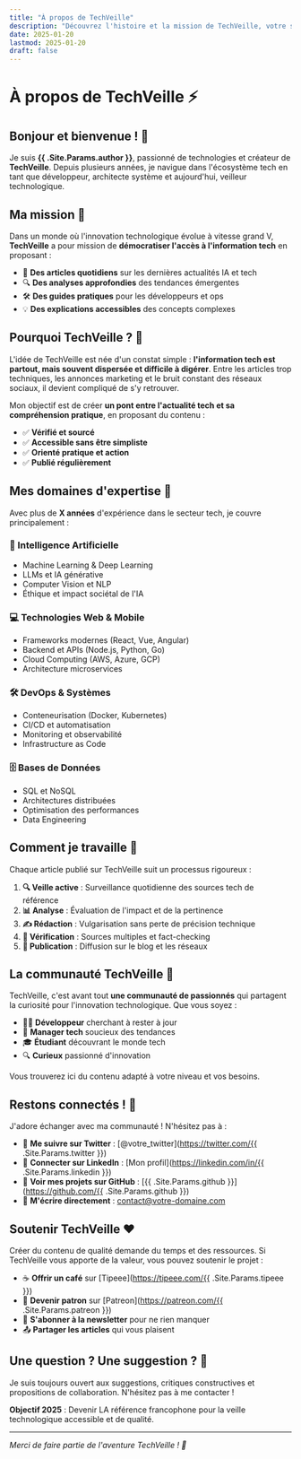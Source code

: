 ```yaml
---
title: "À propos de TechVeille"
description: "Découvrez l'histoire et la mission de TechVeille, votre source quotidienne d'actualités en Intelligence Artificielle et technologies."
date: 2025-01-20
lastmod: 2025-01-20
draft: false
---
```


# À propos de TechVeille ⚡

## Bonjour et bienvenue ! 👋

Je suis **{{ .Site.Params.author }}**, passionné de technologies et créateur de **TechVeille**. Depuis plusieurs années, je navigue dans l'écosystème tech en tant que développeur, architecte système et aujourd'hui, veilleur technologique.

## Ma mission 🎯

Dans un monde où l'innovation technologique évolue à vitesse grand V, **TechVeille** a pour mission de **démocratiser l'accès à l'information tech** en proposant :

- 📰 **Des articles quotidiens** sur les dernières actualités IA et tech
- 🔍 **Des analyses approfondies** des tendances émergentes
- 🛠️ **Des guides pratiques** pour les développeurs et ops
- 💡 **Des explications accessibles** des concepts complexes

## Pourquoi TechVeille ? 🤔

L'idée de TechVeille est née d'un constat simple : **l'information tech est partout, mais souvent dispersée et difficile à digérer**. Entre les articles trop techniques, les annonces marketing et le bruit constant des réseaux sociaux, il devient compliqué de s'y retrouver.

Mon objectif est de créer **un pont entre l'actualité tech et sa compréhension pratique**, en proposant du contenu :

- ✅ **Vérifié et sourcé**
- ✅ **Accessible sans être simpliste**
- ✅ **Orienté pratique et action**
- ✅ **Publié régulièrement**

## Mes domaines d'expertise 🧠

Avec plus de **X années** d'expérience dans le secteur tech, je couvre principalement :

### 🤖 Intelligence Artificielle
- Machine Learning & Deep Learning
- LLMs et IA générative
- Computer Vision et NLP
- Éthique et impact sociétal de l'IA

### 💻 Technologies Web & Mobile
- Frameworks modernes (React, Vue, Angular)
- Backend et APIs (Node.js, Python, Go)
- Cloud Computing (AWS, Azure, GCP)
- Architecture microservices

### 🛠️ DevOps & Systèmes
- Conteneurisation (Docker, Kubernetes)
- CI/CD et automatisation
- Monitoring et observabilité
- Infrastructure as Code

### 🗄️ Bases de Données
- SQL et NoSQL
- Architectures distribuées
- Optimisation des performances
- Data Engineering

## Comment je travaille 📝

Chaque article publié sur TechVeille suit un processus rigoureux :

1. **🔍 Veille active** : Surveillance quotidienne des sources tech de référence
2. **📊 Analyse** : Évaluation de l'impact et de la pertinence
3. **✍️ Rédaction** : Vulgarisation sans perte de précision technique
4. **🔎 Vérification** : Sources multiples et fact-checking
5. **📱 Publication** : Diffusion sur le blog et les réseaux

## La communauté TechVeille 🌟

TechVeille, c'est avant tout **une communauté de passionnés** qui partagent la curiosité pour l'innovation technologique. Que vous soyez :

- 👨‍💻 **Développeur** cherchant à rester à jour
- 🏢 **Manager tech** soucieux des tendances
- 🎓 **Étudiant** découvrant le monde tech
- 🔍 **Curieux** passionné d'innovation

Vous trouverez ici du contenu adapté à votre niveau et vos besoins.

## Restons connectés ! 🤝

J'adore échanger avec ma communauté ! N'hésitez pas à :

- 💬 **Me suivre sur Twitter** : [@votre_twitter](https://twitter.com/{{ .Site.Params.twitter }})
- 💼 **Connecter sur LinkedIn** : [Mon profil](https://linkedin.com/in/{{ .Site.Params.linkedin }})
- 🔧 **Voir mes projets sur GitHub** : [{{ .Site.Params.github }}](https://github.com/{{ .Site.Params.github }})
- 📧 **M'écrire directement** : [contact@votre-domaine.com](mailto:contact@votre-domaine.com)

## Soutenir TechVeille ❤️

Créer du contenu de qualité demande du temps et des ressources. Si TechVeille vous apporte de la valeur, vous pouvez soutenir le projet :

- ☕ **Offrir un café** sur [Tipeee](https://tipeee.com/{{ .Site.Params.tipeee }})
- 🎯 **Devenir patron** sur [Patreon](https://patreon.com/{{ .Site.Params.patreon }})
- 📧 **S'abonner à la newsletter** pour ne rien manquer
- 📤 **Partager les articles** qui vous plaisent

## Une question ? Une suggestion ? 💭

Je suis toujours ouvert aux suggestions, critiques constructives et propositions de collaboration. N'hésitez pas à me contacter !

**Objectif 2025** : Devenir LA référence francophone pour la veille technologique accessible et de qualité.

---

*Merci de faire partie de l'aventure TechVeille ! 🚀*